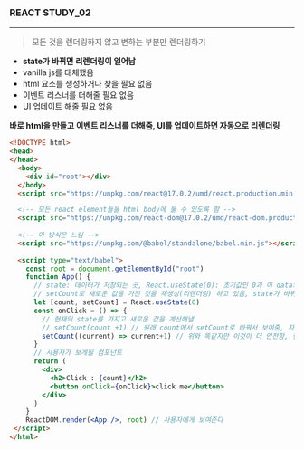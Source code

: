 ### REACT STUDY_02

---

> 모든 것을 렌더링하지 않고 변하는 부분만 렌더링하기

- **state가 바뀌면 리렌더링이 일어남**
- vanilla js를 대체했음
- html 요소를 생성하거나 찾을 필요 없음
- 이벤트 리스너를 더해줄 필요 없음
- UI 업데이트 해줄 필요 없음



**바로 html을 만들고 이벤트 리스너를 더해줌, UI를 업데이트하면 자동으로 리렌더링**

```html
<!DOCTYPE html>
<head>
</head>
  <body>
    <div id="root"></div>
  </body>
  <script src="https://unpkg.com/react@17.0.2/umd/react.production.min.js"></script>

  <!-- 모든 react element들을 html body에 둘 수 있도록 함 -->
  <script src="https://unpkg.com/react-dom@17.0.2/umd/react-dom.production.min.js"></script>
  
  <!-- 이 방식은 느림 -->
  <script src="https://unpkg.com/@babel/standalone/babel.min.js"></script>
  
  <script type="text/babel">
    const root = document.getElementById("root")
    function App() {
      // state: 데이터가 저장되는 곳, React.useState(0): 초기값인 0과 이 data의 값을 바꿀 수 있는 함수가 들어있는 배열
      // setCount로 새로운 값을 가진 것을 재생성(리렌더링) 하고 있음, state가 바뀌면 리렌더링
      let [count, setCount] = React.useState(0)
      const onClick = () => {
        // 현재의 state를 가지고 새로운 값을 계산해냄
        // setCount(count +1) // 원래 count에서 setCount로 바꿔서 보여줌, 자동 리렌더링
        setCount((current) => current+1) // 위와 똑같지만 이것이 더 안전함, 현재의 값을 확실히 함
      }
      // 사용자가 보게될 컴포넌트
      return (
        <div>
          <h2>Click : {count}</h2>
          <button onClick={onClick}>click me</button>
        </div>
      )
    } 
    ReactDOM.render(<App />, root) // 사용자에게 보여준다
 </script>
</html>
```


